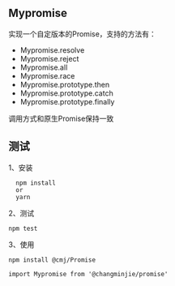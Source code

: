 ## Mypromise

实现一个自定版本的Promise，支持的方法有：

- Mypromise.resolve
- Mypromise.reject
- Mypromise.all
- Mypromise.race
- Mypromise.prototype.then
- Mypromise.prototype.catch
- Mypromise.prototype.finally

调用方式和原生Promise保持一致

## 测试

1、安装
```shell
  npm install
  or
  yarn
```
2、测试
```shell
npm test
```
3、使用
```shell
npm install @cmj/Promise

import Mypromise from '@changminjie/promise'
```